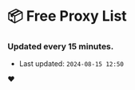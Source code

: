 # :package: Free Proxy List
### Updated every 15 minutes.

- Last updated: `2024-08-15 12:50`

:heart:
